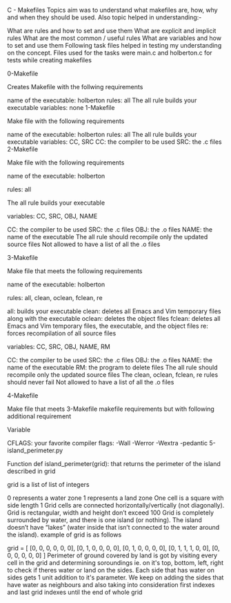 C - Makefiles
Topics aim was to understand what makefiles are, how, why and when they should be used. Also topic helped in understanding:-

What are rules and how to set and use them
What are explicit and implicit rules
What are the most common / useful rules
What are variables and how to set and use them
Following task files helped in testing my understanding on the concept. Files used for the tasks were main.c and holberton.c for tests while creating makefiles

0-Makefile

Creates Makefile with the follwing requirements

name of the executable: holberton
rules: all
The all rule builds your executable
variables: none
1-Makefile

Make file with the following requirements

name of the executable: holberton
rules: all
The all rule builds your executable
variables: CC, SRC
CC: the compiler to be used
SRC: the .c files
2-Makefile

Make file with the following requirements

name of the executable: holberton

rules: all

The all rule builds your executable

variables: CC, SRC, OBJ, NAME

CC: the compiler to be used SRC: the .c files OBJ: the .o files NAME: the name of the executable The all rule should recompile only the updated source files Not allowed to have a list of all the .o files

3-Makefile

Make file that meets the following requirements

name of the executable: holberton

rules: all, clean, oclean, fclean, re

all: builds your executable clean: deletes all Emacs and Vim temporary files along with the executable oclean: deletes the object files fclean: deletes all Emacs and Vim temporary files, the executable, and the object files re: forces recompilation of all source files

variables: CC, SRC, OBJ, NAME, RM

CC: the compiler to be used SRC: the .c files OBJ: the .o files NAME: the name of the executable RM: the program to delete files The all rule should recompile only the updated source files The clean, oclean, fclean, re rules should never fail Not allowed to have a list of all the .o files

4-Makefile

Make file that meets 3-Makefile makefile requirements but with following additional requirement

Variable

CFLAGS: your favorite compiler flags: -Wall -Werror -Wextra -pedantic
5-island_perimeter.py

Function def island_perimeter(grid): that returns the perimeter of the island described in grid

grid is a list of list of integers

0 represents a water zone
1 represents a land zone
One cell is a square with side length 1
Grid cells are connected horizontally/vertically (not diagonally).
Grid is rectangular, width and height don’t exceed 100
Grid is completely surrounded by water, and there is one island (or nothing).
The island doesn’t have “lakes” (water inside that isn’t connected to the water around the island).
example of grid is as follows

grid = [
        [0, 0, 0, 0, 0, 0],
        [0, 1, 0, 0, 0, 0],
        [0, 1, 0, 0, 0, 0],
        [0, 1, 1, 1, 0, 0],
        [0, 0, 0, 0, 0, 0]
    ]
Perimeter of ground covered by land is got by visiting every cell in the grid and determining soroundings ie. on it's top, bottom, left, right to check if theres water or land on the sides. Each side that has water on sides gets 1 unit addition to it's parameter. We keep on adding the sides that have water as neighbours and also taking into consideration first indexes and last grid indexes until the end of whole grid
